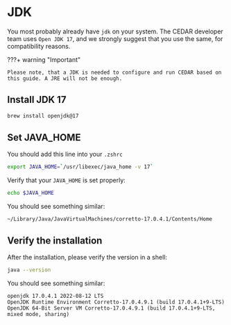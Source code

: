 # JDK

You most probably already have `jdk` on your system.
The CEDAR developer team uses `Open JDK 17`, and we strongly suggest that you use the same, for compatibility reasons.

???+ warning "Important"
    
    Please note, that a JDK is needed to configure and run CEDAR based on this guide. A JRE will not be enough.

## Install JDK 17

```sh
brew install openjdk@17
```

## Set JAVA_HOME
You should add this line into your ```.zshrc```

```sh
export JAVA_HOME=`/usr/libexec/java_home -v 17`
```

Verify that your ```JAVA_HOME``` is set properly:
```sh
echo $JAVA_HOME
```

You should see something similar:

```
~/Library/Java/JavaVirtualMachines/corretto-17.0.4.1/Contents/Home
```

## Verify the installation

After the installation, please verify the version in a shell:
```sh
java --version
```

You should see something similar:
```
openjdk 17.0.4.1 2022-08-12 LTS
OpenJDK Runtime Environment Corretto-17.0.4.9.1 (build 17.0.4.1+9-LTS)
OpenJDK 64-Bit Server VM Corretto-17.0.4.9.1 (build 17.0.4.1+9-LTS, mixed mode, sharing)
```

